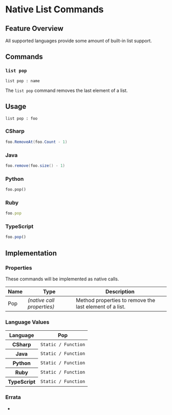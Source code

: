 # Native List Commands

## Feature Overview

All supported languages provide some amount of built-in list support.


## Commands

### `list pop`

`list pop : name`

The `list pop` command removes the last element of a list.

## Usage

```gls
list pop : foo
```

### CSharp

```csharp
foo.RemoveAt(foo.Count - 1)
```

### Java

```java
foo.remove(foo.size() - 1)
```

### Python

```python
foo.pop()
```

### Ruby

```ruby
foo.pop
```

### TypeScript

```typescript
foo.pop()
```

## Implementation

### Properties

These commands will be implemented as native calls.

<table>
    <thead>
        <th>Name</th>
        <th>Type</th>
        <th>Description</th>
    </thead>
    <tbody>
        <tr>
            <td>Pop</td>
            <td><em>(native call properties)</em></td>
            <td>Method properties to remove the last element of a list.</td>
        </tr>
    </tbody>
</table>

### Language Values

<table>
    <thead>
        <th>Language</th>
        <th>Pop</th>
    </thead>
    <tbody>
        <tr>
            <th>CSharp</th>
            <td><code>Static / Function</code></td>
        </tr>
        <tr>
            <th>Java</th>
            <td><code>Static / Function</code></td>
        </tr>
        <tr>
            <th>Python</th>
            <td><code>Static / Function</code></td>
        </tr>
        <tr>
            <th>Ruby</th>
            <td><code>Static / Function</code></td>
        </tr>
        <tr>
            <th>TypeScript</th>
            <td><code>Static / Function</code></td>
        </tr>
    </tbody>
</table>

### Errata

*
